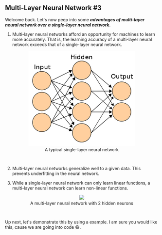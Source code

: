 ## Multi-Layer Neural Network #3

Welcome back. Let's now peep into some ***advantages of multi-layer neural network over a single-layer neural network***.

1. Multi-layer neural networks afford an opportunity for machines to learn more accurately. That is, the learning accuracy of a multi-layer neural network exceeds that of a single-layer neural network.

<p align="center">
  <img src="Image/ANN.webp" /> <br>
  A typical single-layer neural network
</p>
<br>

2. Multi-layer neural networks generalize well to a given data. This prevents underfitting in the neural network.

3. While a single-layer neural network can only learn linear functions, a multi-layer neural network can learn non-linear functions. 

<p align="center">
  <img src="Image/ANN-1.jpg" /> <br>
  A multi-layer neural network with 2 hidden neurons
</p>
<br>

Up next, let's demonstrate this by using a example. I am sure you would like this, cause we are going into code :smiley:. 
